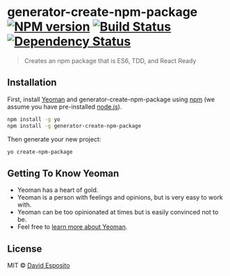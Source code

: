 # generator-create-npm-package [![NPM version][npm-image]][npm-url] [![Build Status][travis-image]][travis-url] [![Dependency Status][daviddm-image]][daviddm-url]
> Creates an npm package that is ES6, TDD, and React Ready

## Installation

First, install [Yeoman](http://yeoman.io) and generator-create-npm-package using [npm](https://www.npmjs.com/) (we assume you have pre-installed [node.js](https://nodejs.org/)).

```bash
npm install -g yo
npm install -g generator-create-npm-package
```

Then generate your new project:

```bash
yo create-npm-package
```

## Getting To Know Yeoman

 * Yeoman has a heart of gold.
 * Yeoman is a person with feelings and opinions, but is very easy to work with.
 * Yeoman can be too opinionated at times but is easily convinced not to be.
 * Feel free to [learn more about Yeoman](http://yeoman.io/).

## License

MIT © [David Esposito](https://github.com/de314)


[npm-image]: https://badge.fury.io/js/generator-create-npm-package.svg
[npm-url]: https://npmjs.org/package/generator-create-npm-package
[travis-image]: https://travis-ci.org/de314/generator-create-npm-package.svg?branch=master
[travis-url]: https://travis-ci.org/de314/generator-create-npm-package
[daviddm-image]: https://david-dm.org/de314/generator-create-npm-package.svg?theme=shields.io
[daviddm-url]: https://david-dm.org/de314/generator-create-npm-package
